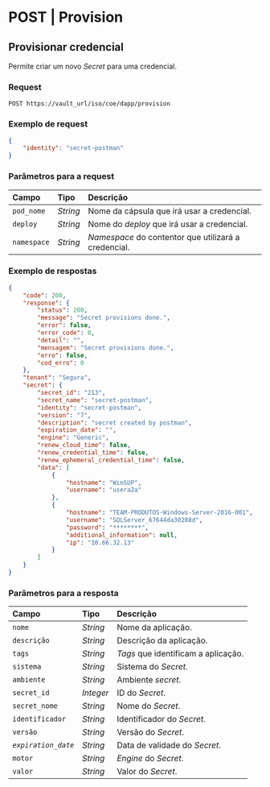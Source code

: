 # POST | Provision

## Provisionar credencial

Permite criar um novo *Secret* para uma credencial.

### Request

```
POST https://vault_url/iso/coe/dapp/provision
```

### Exemplo de request

```json
{
    "identity": "secret-postman"
}
```

### Parâmetros para a request

| Campo | Tipo | Descrição |
| :---- | :---- | :---- |
| `pod_nome` | *String* | Nome da cápsula que irá usar a credencial. |
| `deploy` | *String* | Nome do *deploy* que irá usar a credencial. |
| `namespace` | *String* | *Namespace* do contentor que utilizará a credencial. |

### Exemplo de respostas

```json
{
    "code": 200,
    "response": {
        "status": 200,
        "message": "Secret provisions done.",
        "error": false,
        "error_code": 0,
        "detail": "",
        "mensagem": "Secret provisions done.",
        "erro": false,
        "cod_erro": 0
    },
    "tenant": "Segura",
    "secret": {
        "secret_id": "213",
        "secret_name": "secret-postman",
        "identity": "secret-postman",
        "version": "7",
        "description": "secret created by postman",
        "expiration_date": "",
        "engine": "Generic",
        "renew_cloud_time": false,
        "renew_credential_time": false,
        "renew_ephemeral_credential_time": false,
        "data": [
            {
                "hostname": "WinSUP",
                "username": "usera2a"
            },
            {
                "hostname": "TEAM-PRODUTOS-Windows-Server-2016-001",
                "username": "SQLServer_67644da30288d",
                "password": "********",
                "additional_information": null,
                "ip": "10.66.32.13"
            }
        ]
    }
}
```

### Parâmetros para a resposta

| Campo | Tipo | Descrição |
| :---- | :---- | :---- |
| `nome` | *String* | Nome da aplicação. |
| `descrição` | *String* | Descrição da aplicação. |
| `tags` | *String* | *Tags* que identificam a aplicação. |
| `sistema` | *String* | Sistema do *Secret.* |
| `ambiente` | *String* | Ambiente *secret*. |
| `secret_id` | *Integer* | ID do *Secret*. |
| `secret_nome` | *String* | Nome do *Secret*. |
| `identificador` | *String* | Identificador do *Secret*. |
| `versão` | *String* | Versão do *Secret*. |
| *`expiration_date`* | *String* | Data de validade do *Secret*. |
| `motor` | *String* | *Engine* do *Secret*. |
| `valor` | *String* | Valor do *Secret*. |
